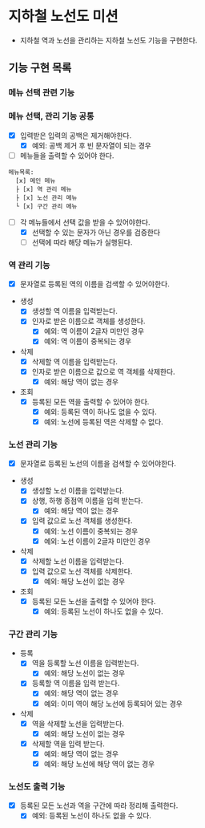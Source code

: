 # 지하철 노선도 미션
- 지하철 역과 노선을 관리하는 지하철 노선도 기능을 구현한다.

## 기능 구현 목록

### 메뉴 선택 관련 기능

### 메뉴 선택, 관리 기능 공통
- [x] 입력받은 입력의 공백은 제거해야한다.
  - [x] 예외: 공백 제거 후 빈 문자열이 되는 경우

- [ ] 메뉴들을 출력할 수 있어야 한다.
```
메뉴목록:
  [x] 메인 메뉴
  ├ [x] 역 관리 메뉴
  ├ [x] 노선 관리 메뉴
  └ [x] 구간 관리 메뉴
```

- [ ] 각 메뉴들에서 선택 값을 받을 수 있어야한다.
  - [x] 선택할 수 있는 문자가 아닌 경우를 검증한다
  - [ ] 선택에 따라 해당 메뉴가 실행된다.

### 역 관리 기능
- [x] 문자열로 등록된 역의 이름을 검색할 수 있어야한다.
- 생성
  - [x] 생성할 역 이름을 입력받는다.
  - [x] 인자로 받은 이름으로 객체를 생성한다.
    - [x] 예외: 역 이름이 2글자 미만인 경우
    - [x] 예외: 역 이름이 중복되는 경우
- 삭제
  - [x] 삭제할 역 이름을 입력받는다.
  - [x] 인자로 받은 이름으로 값으로 역 객체를 삭제한다.
    - [x] 예외: 해당 역이 없는 경우
- 조회
  - [x] 등록된 모든 역을 출력할 수 있어야 한다.
    - [x] 예외: 등록된 역이 하나도 없을 수 있다.
    - [x] 예외: 노선에 등록된 역은 삭제할 수 없다.

### 노선 관리 기능
- [x] 문자열로 등록된 노선의 이름을 검색할 수 있어야한다.
- 생성
  - [x] 생성할 노선 이름을 입력받는다.
  - [x] 상행, 하행 종점역 이름을 입력 받는다.
    - [x] 예외: 해당 역이 없는 경우
  - [x] 입력 값으로 노선 객체를 생성한다.
    - [x] 예외: 노선 이름이 중복되는 경우
    - [x] 예외: 노선 이름이 2글자 미만인 경우
- 삭제
  - [x] 삭제할 노선 이름을 입력받는다.
  - [x] 입력 값으로 노선 객체를 삭제한다.
    - [x] 예외: 해당 노선이 없는 경우
- 조회
  - [x] 등록된 모든 노선을 출력할 수 있어야 한다.
    - [x] 예외: 등록된 노선이 하나도 없을 수 있다.

### 구간 관리 기능
- 등록
  - [x] 역을 등록할 노선 이름을 입력받는다.
    - [x] 예외: 해당 노선이 없는 경우
  - [x] 등록할 역 이름을 입력 받는다.
    - [x] 예외: 해당 역이 없는 경우
    - [x] 예외: 이미 역이 해당 노선에 등록되어 있는 경우
- 삭제
  - [x] 역을 삭제할 노선을 입력받는다.
    - [x] 예외: 해당 노선이 없는 경우
  - [x] 삭제할 역을 입력 받는다.
    - [x] 예외: 해당 역이 없는 경우
    - [x] 예외: 해당 노선에 해당 역이 없는 경우
  
### 노선도 출력 기능
- [x] 등록된 모든 노선과 역을 구간에 따라 정리해 출력한다.
  - [x] 예외: 등록된 노선이 하나도 없을 수 있다.
